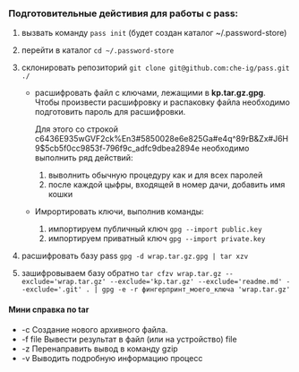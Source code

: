 ### Подготовительные дейстивия для работы с pass:

1. вызвать команду `pass init` (будет создан каталог ~/.password-store)
2. перейти в каталог `cd ~/.password-store`
3. склонировать репозиторий `git clone git@github.com:che-ig/pass.git ./`
    - расшифровать файл с ключами, лежащими в **kp.tar.gz.gpg**. Чтобы произвести расшифровку и распаковку файла необходимо подготовить пароль для расшифровки. 
        
        Для этого со строкой c6436E935wGVF2ck%En3#5850028e6e825Ga#e4q^89rB&Zx#J6H9$5cb5f0cc9853f-796f9c_adfc9dbea2894e необходимо выполнить ряд действий:

        1. выволнить обычную процедуру как и для всех паролей
        2. после каждой цыфры, входящей в номер дачи, добавить имя кошки

    - Имрортировать ключи, выполнив команды:
        1. импортируем публичный ключ `gpg --import public.key`
        2. импортируем приватный ключ `gpg --import private.key`
        
4. расшифровать базу pass `gpg -d wrap.tar.gz.gpg | tar xzv`
5. зашифровываем базу обратно `tar cfzv wrap.tar.gz --exclude='wrap.tar.gz' --exclude='kp.tar.gz' --exclude='readme.md' --exclude='.git' . | gpg -e -r фингерпринт_моего_ключа 'wrap.tar.gz'`

#### Мини справка по tar
- -c Создание нового архивного файла.
- -f file Вывести результат в файл (или на устройство) file
- -z Перенаправить вывод в команду gzip
- -v Выводить подробную информацию процесс
